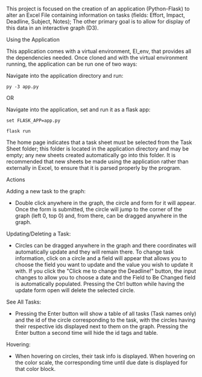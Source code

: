 This project is focused on the creation of an application (Python-Flask) to alter an Excel File containing information on tasks (fields: Effort, Impact, 
Deadline, Subject, Notes); The other primary goal is to allow for display of this data in an interactive graph (D3).

Using the Application

This application comes with a virtual environment, EI_env, that provides all the dependencies needed. Once cloned
and with the virtual environment running, the application can be run one of two ways:

Navigate into the application directory and run:


    py -3 app.py

OR

Navigate into the application, set and run it as a flask app:


    set FLASK_APP=app.py
    
    flask run

The home page indicates that a task sheet must be selected from the Task Sheet folder; this folder is located
in the application directory and may be empty; any new sheets created automatically go into this folder.
It is recommended that new sheets be made using the application rather than externally in Excel, to ensure that it is
parsed properly by the program.

Actions

Adding a new task to the graph:

* Double click anywhere in the graph, the circle and form for it will appear. Once the form is submitted, the circle
  will jump to the corner of the graph (left 0, top 0) and, from there, can be dragged anywhere in the graph.

Updating/Deleting a Task:

* Circles can be dragged anywhere in the graph and there coordinates will automatically update and they will remain there.
  To change task information, click on a circle and a field will appear that allows you to choose the field you want
  to update and the value you wish to update it with. If you click the "Click me to change the Deadline!" button, the
  input changes to allow you to choose a date and the Field to Be Changed field is automatically populated.
  Pressing the Ctrl button while having the update form open will delete the selected circle.

See All Tasks:

* Pressing the Enter button will show a table of all tasks (Task names only) and the id of the circle corresponding
  to the task, with the circles having their respective ids displayed next to them on the graph. Pressing the Enter
  button a second time will hide the id tags and table.

Hovering:

* When hovering on circles, their task info is displayed. When hovering on the color scale, the corresponding time
  until due date is displayed for that color block.